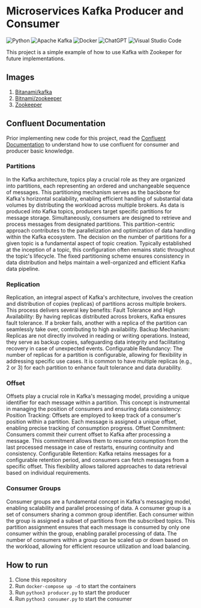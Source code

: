 # Microservices Kafka Producer and Consumer
![Python](https://img.shields.io/badge/python-3670A0?style=for-the-badge&logo=python&logoColor=ffdd54)
![Apache Kafka](https://img.shields.io/badge/Apache%20Kafka-000?style=for-the-badge&logo=apachekafka)
![Docker](https://img.shields.io/badge/docker-%230db7ed.svg?style=for-the-badge&logo=docker&logoColor=white)
![ChatGPT](https://img.shields.io/badge/chatGPT-74aa9c?style=for-the-badge&logo=openai&logoColor=white)
![Visual Studio Code](https://img.shields.io/badge/Visual%20Studio%20Code-0078d7.svg?style=for-the-badge&logo=visual-studio-code&logoColor=white)

This project is a simple example of how to use Kafka with Zookeper for future implementations.

## Images
1. [Bitanami/kafka](https://hub.docker.com/r/bitnami/kafka)
2. [Bitnami/zookeeper](https://hub.docker.com/r/bitnami/zookeeper)
3. [Zookeeper](https://hub.docker.com/_/zookeeper)

## Confluent Documentation
Prior implementing new code for this project, read the [Confluent Documentation](https://docs.confluent.io/kafka-clients/python/current/overview.html) to understand how to use confluent for consumer and producer basic knowledge.

### Partitions

In the Kafka architecture, topics play a crucial role as they are organized into partitions, each representing an ordered and unchangeable sequence of messages. This partitioning mechanism serves as the backbone for Kafka's horizontal scalability, enabling efficient handling of substantial data volumes by distributing the workload across multiple brokers.
As data is produced into Kafka topics, producers target specific partitions for message storage. Simultaneously, consumers are designed to retrieve and process messages from designated partitions. This partition-centric approach contributes to the parallelization and optimization of data handling within the Kafka ecosystem.
The decision on the number of partitions for a given topic is a fundamental aspect of topic creation. Typically established at the inception of a topic, this configuration often remains static throughout the topic's lifecycle. The fixed partitioning scheme ensures consistency in data distribution and helps maintain a well-organized and efficient Kafka data pipeline.

### Replication
Replication, an integral aspect of Kafka's architecture, involves the creation and distribution of copies (replicas) of partitions across multiple brokers. This process delivers several key benefits:
Fault Tolerance and High Availability: By having replicas distributed across brokers, Kafka ensures fault tolerance. If a broker fails, another with a replica of the partition can seamlessly take over, contributing to high availability.
Backup Mechanism: Replicas are not directly involved in reading or writing operations. Instead, they serve as backup copies, safeguarding data integrity and facilitating recovery in case of unexpected events.
Configurable Redundancy: The number of replicas for a partition is configurable, allowing for flexibility in addressing specific use cases. It is common to have multiple replicas (e.g., 2 or 3) for each partition to enhance fault tolerance and data durability.

### Offset
Offsets play a crucial role in Kafka's messaging model, providing a unique identifier for each message within a partition. This concept is instrumental in managing the position of consumers and ensuring data consistency:
Position Tracking: Offsets are employed to keep track of a consumer's position within a partition. Each message is assigned a unique offset, enabling precise tracking of consumption progress.
Offset Commitment: Consumers commit their current offset to Kafka after processing a message. This commitment allows them to resume consumption from the last processed message in case of restarts, ensuring continuity and consistency.
Configurable Retention: Kafka retains messages for a configurable retention period, and consumers can fetch messages from a specific offset. This flexibility allows tailored approaches to data retrieval based on individual requirements.

### Consumer Groups
Consumer groups are a fundamental concept in Kafka's messaging model, enabling scalability and parallel processing of data. A consumer group is a set of consumers sharing a common group identifier. Each consumer within the group is assigned a subset of partitions from the subscribed topics. This partition assignment ensures that each message is consumed by only one consumer within the group, enabling parallel processing of data. The number of consumers within a group can be scaled up or down based on the workload, allowing for efficient resource utilization and load balancing.

## How to run
1. Clone this repository
2. Run `docker-compose up -d` to start the containers
3. Run `python3 producer.py` to start the producer
4. Run `python3 consumer.py` to start the consumer

